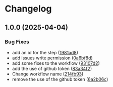 # Changelog

## 1.0.0 (2025-04-04)


### Bug Fixes

* add an id for the step ([1981ad8](https://github.com/lfarci/node-release-please-setup/commit/1981ad8f09396233599844857ccc922139053121))
* add issues write permission ([0a6bf8d](https://github.com/lfarci/node-release-please-setup/commit/0a6bf8d4ae25d6e128eddb44c567efda430c2ae5))
* add some fixes to the workflow ([93107d2](https://github.com/lfarci/node-release-please-setup/commit/93107d2dcdc5ad9e3287171bb5b8fdb3e78868b3))
* add the use of github token ([83a34f2](https://github.com/lfarci/node-release-please-setup/commit/83a34f2cddf186f6b99b733edc3c42fe7e0d48d7))
* Change workflow name ([214fb93](https://github.com/lfarci/node-release-please-setup/commit/214fb93bf43986e226105ef310019658192a9d48))
* remove the use of the github token ([6a2b06c](https://github.com/lfarci/node-release-please-setup/commit/6a2b06c0fc43598ce850a5f3cff8cbcb3fd9e134))
